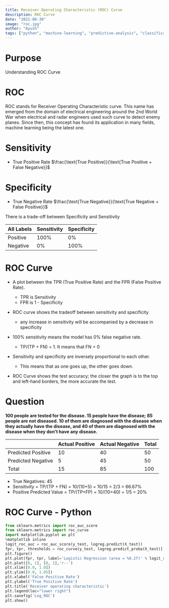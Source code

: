 ```yaml
---
title: Receiver Operating Characteristic (ROC) Curve
description: ROC Curve
date: "2021-08-30"
image: "roc.jpg"
author: "Ayush"
tags: ["python", "machine-learning", "predictive-analysis", "classification", "supervised-learning"]
---
```


# Purpose
Understanding ROC Curve

# ROC
ROC stands for Receiver Operating Characteristic curve. This name has emerged from the domain of electrical engineering around the 2nd World War when electrical and radar engineers used such curve to detect enemy planes. Since then, this concept has found its application in many fields, machine learning being the latest one.

# Sensitivity
- True Positive Rate
$\frac{\text{True Positive}}{\text{True Positive + False Negative}}$

# Specificity
- True Negative Rate
$\frac{\text{True Negative}}{\text{True Negative + False Positive}}$

There is a trade-off between Specificity and Sensitivity

| All Labels | Sensitivity | Specificity |
|------------|-------------|-------------|
| Positive   | 100%        | 0%          |
| Negative   | 0%          | 100%        |

# ROC Curve 
- A plot between the TPR (True Positive Rate) and the FPR (False Positive Rate).
    - TPR is Sensitivity
    - FPR is 1 - Specificity

- ROC curve shows the tradeoff between sensitivity and specificity
    - any increase in sensitivity will be accompanied by a decrease in specificity
- 100% sensitivity means the model has 0% false negative rate.
    - TP/(TP + FN) = 1. It means that FN = 0
- Sensitivity and specificity are inversely proportional to each other.
    - This means that as one goes up, the other goes down.
- ROC Curve shows the test accuracy; the closer the graph is to the top and left-hand borders, the more accurate the test.

# Question
**100 people are tested for the disease. 15 people have the disease;  85 people are not diseased. 10 of them are diagnosed with the disease when they actually have the disease, and 40 of them are diagnosed with the disease when they don't have any disease.**

|                    | Actual Positive | Actual Negative | Total |
|--------------------|-----------------|-----------------|-------|
| Predicted Positive | 10              | 40              | 50    |
| Predicted Negative | 5               | 45              | 50    |
| Total              | 15              | 85              | 100   |

- True Negatives: 45
- Sensitivity = TP/(TP + FN) = 10/(10+5) = 10/15 = 2/3 = 66.67%
- Positive Predicted Value = TP/(TP+FP) = 10/(10+40) = 1/5 = 20%

# ROC Curve - Python
```py heading="ROC Curve using Sklearn"
from sklearn.metrics import roc_auc_score
from sklearn.metrics import roc_curve
import matplotlib.pyplot as plt 
%matplotlib inline
logit_roc_auc = roc_auc_score(y_test, logreg.predict(X_test))
fpr, tpr, thresholds = roc_curve(y_test, logreg.predict_proba(X_test)[:,1])
plt.figure()
plt.plot(fpr, tpr, label='Logistic Regression (area = %0.2f)' % logit_roc_auc)
plt.plot([0, 1], [0, 1],'r--')
plt.xlim([0.0, 1.0])
plt.ylim([0.0, 1.05])
plt.xlabel('False Positive Rate')
plt.ylabel('True Positive Rate')
plt.title('Receiver operating characteristic')
plt.legend(loc="lower right")
plt.savefig('Log_ROC')
plt.show()
```
